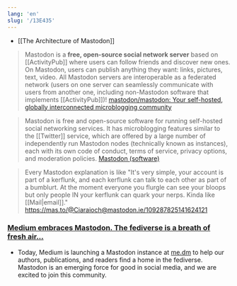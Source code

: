 ```yaml
---
lang: 'en'
slug: '/13E435'
---
```


- [[The Architecture of Mastodon]]

> Mastodon is a **free, open-source social network server** based on [[ActivityPub]] where users can follow friends and discover new ones. On Mastodon, users can publish anything they want: links, pictures, text, video. All Mastodon servers are interoperable as a federated network (users on one server can seamlessly communicate with users from another one, including non-Mastodon software that implements [[ActivityPub]])! [mastodon/mastodon: Your self-hosted, globally interconnected microblogging community](https://github.com/mastodon/mastodon)

> Mastodon is free and open-source software for running self-hosted social networking services. It has microblogging features similar to the [[Twitter]] service, which are offered by a large number of independently run Mastodon nodes (technically known as instances), each with its own code of conduct, terms of service, privacy options, and moderation policies. [Mastodon (software)](<https://en.wikipedia.org/wiki/Mastodon_(software)>)

> Every Mastodon explanation is like "It's very simple, your account is part of a kerflunk, and each kerflunk can talk to each other as part of a bumblurt. At the moment everyone you flurgle can see your bloops but only people IN your kerflunk can quark your nerps. Kinda like [[Mail|email]]." https://mas.to/@Ciaraioch@mastodon.ie/109287825141624121

### [Medium embraces Mastodon. The fediverse is a breath of fresh air…](https://blog.medium.com/medium-embraces-mastodon-19dcb873eb11)

- Today, Medium is launching a Mastodon instance at [me.dm](https://me.dm) to help our authors, publications, and readers find a home in the fediverse. Mastodon is an emerging force for good in social media, and we are excited to join this community.
